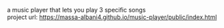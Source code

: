 a music player that lets you play 3 specific songs <br/> project url: https://massa-albani4.github.io/music-player/public/index.html <br/>
